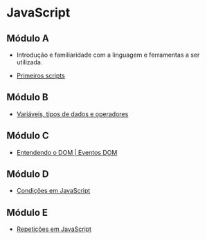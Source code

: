 # JavaScript

<h2>Módulo A</h2>

- Introdução e familiaridade com a linguagem e ferramentas a ser utilizada. 

- [Primeiros scripts](https://github.com/cmarih/curso-em-video-js/blob/master/Modulo-A/modulo-a.md)

<h2>Módulo B</h2>

- [Variáveis, tipos de dados e operadores](https://github.com/cmarih/curso-em-video-js/blob/master/Modulo-B/modulo-b.md)

<h2>Módulo C</h2>

- [Entendendo o DOM | Eventos DOM](https://github.com/cmarih/curso-em-video-js/blob/master/Modulo-C/modulo-c.md)

<h2>Módulo D</h2>

- [Condições em JavaScript](https://github.com/cmarih/curso-em-video-js/blob/master/Modulo-D/modulo-d.md)

<h2>Módulo E</h2>

- [Repetições em JavaScript](https://github.com/cmarih/curso-em-video-js/blob/master/Modulo-E/modulo-e.md)